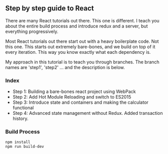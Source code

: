 ## Step by step guide to React

 There are many React tutorials out there. This one is different. I teach you about the entire build process and introduce redux and a server, but everything progressively.

 Most React tutorials out there start out with a heavy boilerplate code. Not this one. This starts out extremely bare-bones, and we build on top of it every iteration. This way you know exactly what each dependency is.

 My approach in this tutorial is to teach you through branches. The branch names are 'step1', 'step2' ... and the description is below.


### Index

* Step 1: Building a bare-bones react project using WebPack
* Step 2: Add Hot Module Reloading and switch to ES2015
* Step 3: Introduce state and containers and making the calculator functional
* Step 4: Advanced state management without Redux. Added transaction history.

### Build Process

 ```
 npm install
 npm run build-dev
 ```

